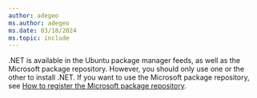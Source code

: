 ```yaml
---
author: adegeo
ms.author: adegeo
ms.date: 03/18/2024
ms.topic: include
---
```


.NET is available in the Ubuntu package manager feeds, as well as the Microsoft package repository. However, you should only use one or the other to install .NET. If you want to use the Microsoft package repository, see [How to register the Microsoft package repository](linux-ubuntu.md#register-the-microsoft-package-repository).
